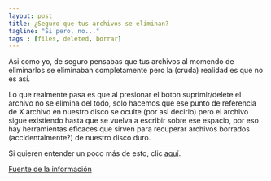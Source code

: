 ```yaml
---
layout: post
title: ¿Seguro que tus archivos se eliminan?
tagline: "Si pero, no..."
tags : [files, deleted, borrar]
---
```


Asi como yo, de seguro pensabas que tus archivos al momendo de eliminarlos se eliminaban completamente pero la (cruda) realidad es que no es así.

Lo que realmente pasa es que al presionar el boton suprimir/delete el archivo no se elimina del todo, solo hacemos que ese punto de referencia de X archivo en nuestro disco se oculte (por asi decirlo) pero el archivo sigue existiendo hasta que se vuelva a escribir sobre ese espacio, por eso hay herramientas eficaces que sirven para recuperar archivos borrados (accidentalmente?) de nuestro disco duro.

Si quieren entender un poco más de esto, clic [aquí](http://www.youtube.com/watch?v=G5s4-Kak49o "Ver Video").

[Fuente de la información](http://www.unpocogeek.com/2013/08/que-sucede-cuando-borramos-un-archivo/ "Fuente de la información")
